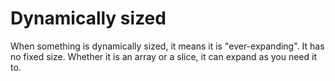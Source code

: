 # Dynamically sized

When something is dynamically sized, it means it is "ever-expanding". It has no fixed size. Whether it is an array or a slice, it can expand as you need it to.
